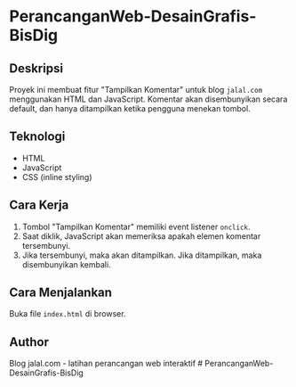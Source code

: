 # PerancanganWeb-DesainGrafis-BisDig

## Deskripsi
Proyek ini membuat fitur "Tampilkan Komentar" untuk blog `jalal.com` menggunakan HTML dan JavaScript. Komentar akan disembunyikan secara default, dan hanya ditampilkan ketika pengguna menekan tombol.

## Teknologi
- HTML
- JavaScript
- CSS (inline styling)

## Cara Kerja
1. Tombol "Tampilkan Komentar" memiliki event listener `onclick`.
2. Saat diklik, JavaScript akan memeriksa apakah elemen komentar tersembunyi.
3. Jika tersembunyi, maka akan ditampilkan. Jika ditampilkan, maka disembunyikan kembali.

## Cara Menjalankan
Buka file `index.html` di browser.

## Author
Blog jalal.com - latihan perancangan web interaktif
#   P e r a n c a n g a n W e b - D e s a i n G r a f i s - B i s D i g  
 
